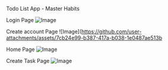 Todo List App - Master Habits

Login Page
![Image](https://github.com/user-attachments/assets/6ca42985-95c3-4126-8a95-12d3f117236a)

Create account Page
![Image](https://github.com/user-attachments/assets/7cb24e99-b387-417a-b038-1e0487ae513b

Home Page
![Image](https://github.com/user-attachments/assets/f90c9e23-63d4-4686-b525-289ed5ce3fdb)

Create Task Page
![Image](https://github.com/user-attachments/assets/348fc4bc-1951-4961-a286-8f30eb974c2b)

